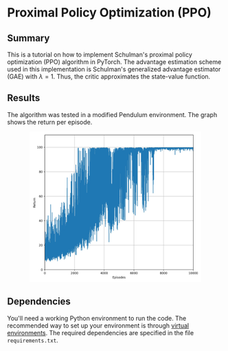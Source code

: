 # Proximal Policy Optimization (PPO)

## Summary
This is a tutorial on how to implement Schulman's proximal policy optimization (PPO) algorithm in PyTorch. The advantage estimation scheme used in this implementation is Schulman's generalized advantage estimator (GAE) with $\lambda=1$. Thus, the critic approximates the state-value function.


## Results
The algorithm was tested in a modified Pendulum environment. The graph shows the return per episode. 

<p align="center">
    <img src="figures/fig_results.jpg" alt="drawing" width="400"/>
</p>

## Dependencies
You'll need a working Python environment to run the code.
The recommended way to set up your environment is through [virtual environments](https://docs.python.org/3/library/venv.html). The required dependencies are specified in the file `requirements.txt`.